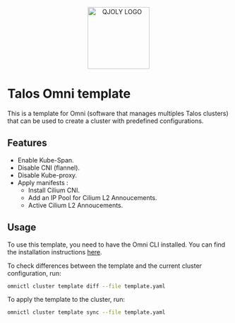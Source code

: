 
<p align="center">
    <img src="https://avatars.githubusercontent.com/u/82603435?v=4" width="140px" alt="QJOLY LOGO"/>
    <br>
</p>

# Talos Omni template

This is a template for Omni (software that manages multiples Talos clusters) that can be used to create a cluster with predefined configurations.

## Features

- Enable Kube-Span.
- Disable CNI (flannel).
- Disable Kube-proxy.
- Apply manifests :
    - Install Cilium CNI.
    - Add an IP Pool for Cilium L2 Annoucements.
    - Active Cilium L2 Annoucements.

## Usage

To use this template, you need to have the Omni CLI installed. You can find the installation instructions [here](https://omni.siderolabs.com/how-to-guides/install-and-configure-omnictl).

To check differences between the template and the current cluster configuration, run:
```bash
omnictl cluster template diff --file template.yaml
```

To apply the template to the cluster, run:
```bash
omnictl cluster template sync --file template.yaml
```
